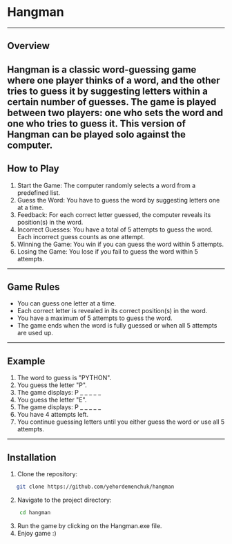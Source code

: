 # Hangman
---
## Overview
Hangman is a classic word-guessing game where one player thinks of a word, and the other tries to guess it by suggesting letters within a certain number of guesses. The game is played between two players: one who sets the word and one who tries to guess it. This version of Hangman can be played solo against the computer.
---
## How to Play
1. Start the Game: The computer randomly selects a word from a predefined list.
2. Guess the Word: You have to guess the word by suggesting letters one at a time.
3. Feedback: For each correct letter guessed, the computer reveals its position(s) in the word.
4. Incorrect Guesses: You have a total of 5 attempts to guess the word. Each incorrect guess counts as one attempt.
5. Winning the Game: You win if you can guess the word within 5 attempts.
6. Losing the Game: You lose if you fail to guess the word within 5 attempts.
---
## Game Rules
* You can guess one letter at a time.
* Each correct letter is revealed in its correct position(s) in the word.
* You have a maximum of 5 attempts to guess the word.
* The game ends when the word is fully guessed or when all 5 attempts are used up.
---
## Example
1. The word to guess is "PYTHON".
2. You guess the letter "P".
3. The game displays: P _ _ _ _ _
4. You guess the letter "E".
5. The game displays: P _ _ _ _ _
6. You have 4 attempts left.
7. You continue guessing letters until you either guess the word or use all 5 attempts.
---
## Installation
1. Clone the repository:
```sh
   git clone https://github.com/yehordemenchuk/hangman
```
2. Navigate to the project directory:
```sh
    cd hangman
```
3. Run the game by clicking on the Hangman.exe file.
4. Enjoy game :)